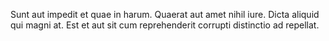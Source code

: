 Sunt aut impedit et quae in harum. Quaerat aut amet nihil iure. Dicta aliquid qui magni at. Est et aut sit cum reprehenderit corrupti distinctio ad repellat.